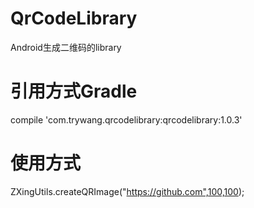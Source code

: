 # QrCodeLibrary
Android生成二维码的library
# 引用方式Gradle
compile 'com.trywang.qrcodelibrary:qrcodelibrary:1.0.3'
# 使用方式
ZXingUtils.createQRImage("https://github.com",100,100);
